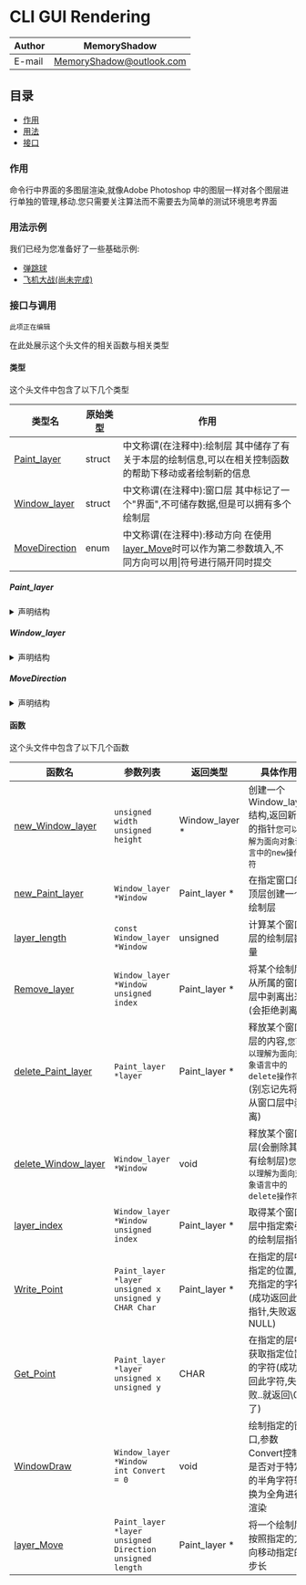 # CLI GUI Rendering

|Author|MemoryShadow|
|---|---
|E-mail|MemoryShadow@outlook.com|

## 目录

* [作用](#作用 "点击前往")
* [用法](#用法示例 "点击前往")
* [接口](#接口与调用 "点击前往")

### 作用

命令行中界面的多图层渲染,就像Adobe Photoshop 中的图层一样对各个图层进行单独的管理,移动.您只需要关注算法而不需要去为简单的测试环境思考界面

### 用法示例

我们已经为您准备好了一些基础示例:

* [弹跳球](./Bouncing%20ball.cpp "点击前往")
* [飞机大战(尚未完成)](./Airplane%20war.cpp "点击前往")

### 接口与调用

`此项正在编辑`

在此处展示这个头文件的相关函数与相关类型

#### 类型

这个头文件中包含了以下几个类型

|类型名|原始类型|作用|
|---|---|---|
|[Paint_layer](#Paint_layer "点击访问详解")|struct|中文称谓(在注释中):绘制层 其中储存了有关于本层的绘制信息,可以在相关控制函数的帮助下移动或者绘制新的信息|
|[Window_layer](#Window_layer "点击访问详解")|struct|中文称谓(在注释中):窗口层 其中标记了一个"界面",不可储存数据,但是可以拥有多个绘制层|
|[MoveDirection](#MoveDirection "点击访问详解")|enum|中文称谓(在注释中):移动方向 在使用[layer_Move](#layer_Move "点击前往")时可以作为第二参数填入,不同方向可以用\|符号进行隔开同时提交|

##### Paint_layer

<details>
<summary>声明结构</summary>

```C
struct Paint_layer
{
    // 层的宽
    unsigned width;
    // 层的高
    unsigned height;
    // 记录每个点的内容
    CHAR **Data;
    // 为链表做的准备
    Paint_layer *Next;
};
```

</details>

##### Window_layer

<details>
<summary>声明结构</summary>

```C
typedef struct Paint_layer Window_layer;
```

</details>

##### MoveDirection

<details>
<summary>声明结构</summary>

```C
enum MoveDirection
{
    Up = 1,
    Down = 2,
    Left = 4,
    Right = 8
};
```

</details>

#### 函数

这个头文件中包含了以下几个函数

|函数名|参数列表|返回类型|具体作用|使用示例|
|---|---|---|---|---|
|[new_Window_layer](#new_Window_layer "点击访问详解")|`unsigned width`<br />`unsigned height`|Window_layer *|创建一个Window_layer结构,返回新建的指针`您可以理解为面向对象语言中的new操作符`|`Window_layer *main_layer = new_Window_layer(20, 15);`|
|[new_Paint_layer](#new_Paint_layer "点击访问详解")|`Window_layer *Window`|Paint_layer *|在指定窗口的顶层创建一个绘制层|`Paint_layer *edge_layer = new_Paint_layer(main_layer);`|
|[layer_length](#layer_length "点击访问详解")|`const Window_layer *Window`|unsigned|计算某个窗口层的绘制层数量|`示例代码见详解`|
|[Remove_layer](#Remove_layer "点击访问详解")|`Window_layer *Window`<br />`unsigned index`|Paint_layer *|将某个绘制层从所属的窗口层中剥离出来(会拒绝剥离0)|`Remove_layer(main_layer,1)`|
|[delete_Paint_layer](#delete_Paint_layer "点击访问详解")|`Paint_layer *layer`|Paint_layer *|释放某个窗口层的内容,`您可以理解为面向对象语言中的delete操作符`(别忘记先将其从窗口层中剥离)|`delete_Paint_layer(Window)`|
|[delete_Window_layer](#delete_Window_layer "点击访问详解")|`Window_layer *Window`|void|释放某个窗口层(会删除其所有绘制层)`您可以理解为面向对象语言中的delete操作符`|`delete_Window_layer(main_layer)`|
|[layer_index](#layer_index "点击访问详解")|`Window_layer *Window`<br />`unsigned index`|Paint_layer *|取得某个窗口层中指定索引的绘制层指针|`layer_index(main_layer,1)`|
|[Write_Point](#Write_Point "点击访问详解")|`Paint_layer *layer`<br />`unsigned x`<br />`unsigned y`<br />`CHAR Char`|Paint_layer *|在指定的层中指定的位置,填充指定的字符(成功返回此层指针,失败返回NULL)|`示例代码见详解`|
|[Get_Point](#Get_Point "点击访问详解")|`Paint_layer *layer`<br />`unsigned x`<br />`unsigned y`|CHAR|在指定的层中获取指定位置的字符(成功返回此字符,失败..就返回\0好了)|`示例代码见详解`|
|[WindowDraw](#WindowDraw "点击访问详解")|`Window_layer *Window`<br />`int Convert = 0`|void|绘制指定的窗口,参数Convert控制是否对于特定的半角字符转换为全角进行渲染|`WindowDraw(main_layer)`|
|[layer_Move](#layer_Move "点击访问详解")|`Paint_layer *layer`<br />`unsigned Direction`<br />`unsigned length`|Paint_layer *|将一个绘制层按照指定的方向移动指定的步长|`layer_Move(layer_length(main_layer,1),Up,1)`|
